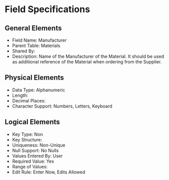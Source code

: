 # Field Specifications

## General Elements

- Field Name: Manufacturer
- Parent Table: Materials
- Shared By: 
- Description: Name of the Manufacturer of the Material. It should be used as additional reference of the Material when ordering from the Supplier.

## Physical Elements

- Data Type: Alphanumeric
- Length: 
- Decimal Places: 
- Character Support: Numbers, Letters, Keyboard

## Logical Elements

- Key Type: Non
- Key Structure: 
- Uniqueness: Non-Unique
- Null Support: No Nulls
- Values Entered By: User
- Required Value: Yes
- Range of Values: 
- Edit Rule: Enter Now, Edits Allowed
